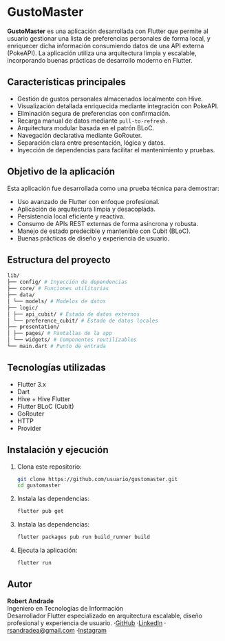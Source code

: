 # GustoMaster

**GustoMaster** es una aplicación desarrollada con Flutter que permite al usuario gestionar una lista de preferencias personales de forma local, y enriquecer dicha información consumiendo datos de una API externa (PokeAPI). La aplicación utiliza una arquitectura limpia y escalable, incorporando buenas prácticas de desarrollo moderno en Flutter.

## Características principales

- Gestión de gustos personales almacenados localmente con Hive.
- Visualización detallada enriquecida mediante integración con PokeAPI.
- Eliminación segura de preferencias con confirmación.
- Recarga manual de datos mediante `pull-to-refresh`.
- Arquitectura modular basada en el patrón BLoC.
- Navegación declarativa mediante GoRouter.
- Separación clara entre presentación, lógica y datos.
- Inyección de dependencias para facilitar el mantenimiento y pruebas.

## Objetivo de la aplicación

Esta aplicación fue desarrollada como una prueba técnica para demostrar:

- Uso avanzado de Flutter con enfoque profesional.
- Aplicación de arquitectura limpia y desacoplada.
- Persistencia local eficiente y reactiva.
- Consumo de APIs REST externas de forma asíncrona y robusta.
- Manejo de estado predecible y mantenible con Cubit (BLoC).
- Buenas prácticas de diseño y experiencia de usuario.

## Estructura del proyecto
```bash
lib/
├── config/ # Inyección de dependencias
├── core/ # Funciones utilitarias
├── data/
│ └── models/ # Modelos de datos
├── logic/
│ ├── api_cubit/ # Estado de datos externos
│ └── preference_cubit/ # Estado de datos locales
├── presentation/
│ ├── pages/ # Pantallas de la app
│ └── widgets/ # Componentes reutilizables
└── main.dart # Punto de entrada
```

## Tecnologías utilizadas

- Flutter 3.x
- Dart
- Hive + Hive Flutter
- Flutter BLoC (Cubit)
- GoRouter
- HTTP
- Provider

## Instalación y ejecución

1. Clona este repositorio:
   ```bash
   git clone https://github.com/usuario/gustomaster.git
   cd gustomaster
   ```
2. Instala las dependencias:
   ```bash
   flutter pub get
   ```
3. Instala las dependencias:
   ```bash
   flutter packages pub run build_runner build
   ```
4. Ejecuta la aplicación:
   ```bash
   flutter run
   ```

## Autor

**Robert Andrade**  
Ingeniero en Tecnologías de Información  
Desarrollador Flutter especializado en arquitectura escalable, diseño profesional y experiencia de usuario.
·[GitHub](https://github.com/rsandrade99) 
·[LinkedIn](https://www.linkedin.com/in/rsandradea99/) 
· rsandradea@gmail.com
·[Instagram](https://www.instagram.com/robert_0899/)
